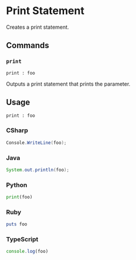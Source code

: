 # Print Statement

Creates a print statement.

## Commands

### `print`

`print : foo`

Outputs a print statement that prints the parameter.

## Usage

```
print : foo
```

### CSharp

```csharp
Console.WriteLine(foo);
```

### Java

```java
System.out.println(foo);
```

### Python

```python
print(foo)
```

### Ruby

```ruby
puts foo
```

### TypeScript

```typescript
console.log(foo)
```
